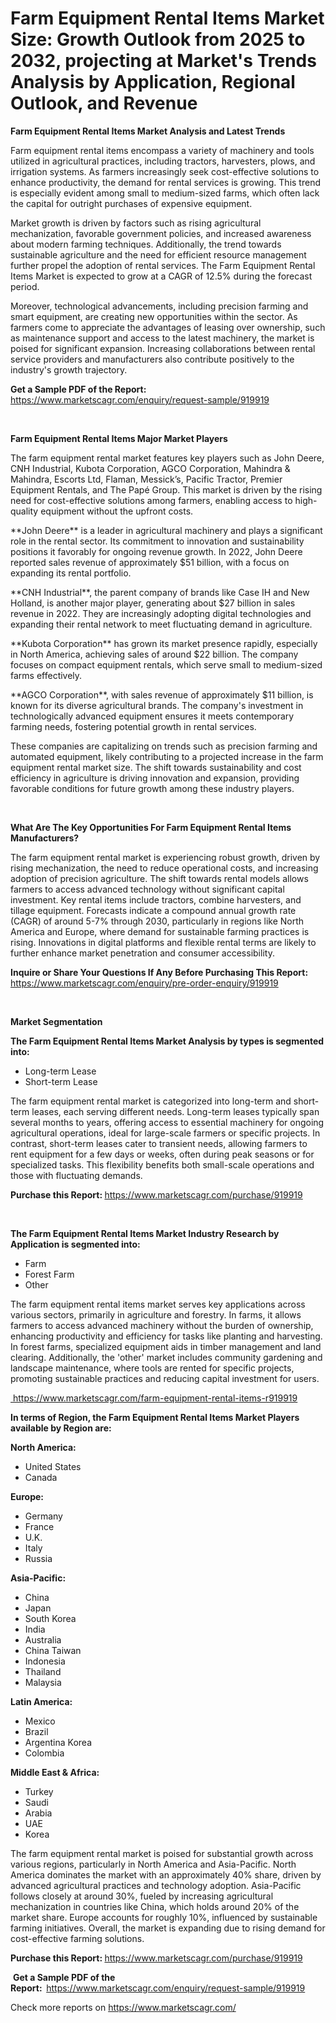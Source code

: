 <p><h1>Farm Equipment Rental Items Market Size: Growth Outlook from 2025 to 2032, projecting at Market's Trends Analysis by Application, Regional Outlook, and Revenue</h1></p><p><strong>Farm Equipment Rental Items Market Analysis and Latest Trends</strong></p>
<p><p>Farm equipment rental items encompass a variety of machinery and tools utilized in agricultural practices, including tractors, harvesters, plows, and irrigation systems. As farmers increasingly seek cost-effective solutions to enhance productivity, the demand for rental services is growing. This trend is especially evident among small to medium-sized farms, which often lack the capital for outright purchases of expensive equipment.</p><p>Market growth is driven by factors such as rising agricultural mechanization, favorable government policies, and increased awareness about modern farming techniques. Additionally, the trend towards sustainable agriculture and the need for efficient resource management further propel the adoption of rental services. The Farm Equipment Rental Items Market is expected to grow at a CAGR of 12.5% during the forecast period. </p><p>Moreover, technological advancements, including precision farming and smart equipment, are creating new opportunities within the sector. As farmers come to appreciate the advantages of leasing over ownership, such as maintenance support and access to the latest machinery, the market is poised for significant expansion. Increasing collaborations between rental service providers and manufacturers also contribute positively to the industry's growth trajectory.</p></p>
<p><strong>Get a Sample PDF of the Report:&nbsp;</strong> <a href="https://www.marketscagr.com/enquiry/request-sample/919919?utm_campaign=2383&utm_medium=2&utm_source=Github&utm_content=ia&utm_term=07032025&utm_id=farm-equipment-rental-items">https://www.marketscagr.com/enquiry/request-sample/919919</a></p>
<p>&nbsp;</p>
<p><strong>Farm Equipment Rental Items Major Market Players</strong></p>
<p><p>The farm equipment rental market features key players such as John Deere, CNH Industrial, Kubota Corporation, AGCO Corporation, Mahindra & Mahindra, Escorts Ltd, Flaman, Messick’s, Pacific Tractor, Premier Equipment Rentals, and The Papé Group. This market is driven by the rising need for cost-effective solutions among farmers, enabling access to high-quality equipment without the upfront costs.</p><p>**John Deere** is a leader in agricultural machinery and plays a significant role in the rental sector. Its commitment to innovation and sustainability positions it favorably for ongoing revenue growth. In 2022, John Deere reported sales revenue of approximately $51 billion, with a focus on expanding its rental portfolio.</p><p>**CNH Industrial**, the parent company of brands like Case IH and New Holland, is another major player, generating about $27 billion in sales revenue in 2022. They are increasingly adopting digital technologies and expanding their rental network to meet fluctuating demand in agriculture.</p><p>**Kubota Corporation** has grown its market presence rapidly, especially in North America, achieving sales of around $22 billion. The company focuses on compact equipment rentals, which serve small to medium-sized farms effectively.</p><p>**AGCO Corporation**, with sales revenue of approximately $11 billion, is known for its diverse agricultural brands. The company's investment in technologically advanced equipment ensures it meets contemporary farming needs, fostering potential growth in rental services.</p><p>These companies are capitalizing on trends such as precision farming and automated equipment, likely contributing to a projected increase in the farm equipment rental market size. The shift towards sustainability and cost efficiency in agriculture is driving innovation and expansion, providing favorable conditions for future growth among these industry players.</p></p>
<p>&nbsp;</p>
<p><strong>What Are The Key Opportunities For Farm Equipment Rental Items Manufacturers?</strong></p>
<p><p>The farm equipment rental market is experiencing robust growth, driven by rising mechanization, the need to reduce operational costs, and increasing adoption of precision agriculture. The shift towards rental models allows farmers to access advanced technology without significant capital investment. Key rental items include tractors, combine harvesters, and tillage equipment. Forecasts indicate a compound annual growth rate (CAGR) of around 5-7% through 2030, particularly in regions like North America and Europe, where demand for sustainable farming practices is rising. Innovations in digital platforms and flexible rental terms are likely to further enhance market penetration and consumer accessibility.</p></p>
<p><strong>Inquire or Share Your Questions If Any Before Purchasing This Report:</strong> <a href="https://www.marketscagr.com/enquiry/pre-order-enquiry/919919?utm_campaign=2383&utm_medium=2&utm_source=Github&utm_content=ia&utm_term=07032025&utm_id=farm-equipment-rental-items">https://www.marketscagr.com/enquiry/pre-order-enquiry/919919</a></p>
<p>&nbsp;</p>
<p><strong>Market Segmentation</strong></p>
<p><strong>The Farm Equipment Rental Items Market Analysis by types is segmented into:</strong></p>
<p><ul><li>Long-term Lease</li><li>Short-term Lease</li></ul></p>
<p><p>The farm equipment rental market is categorized into long-term and short-term leases, each serving different needs. Long-term leases typically span several months to years, offering access to essential machinery for ongoing agricultural operations, ideal for large-scale farmers or specific projects. In contrast, short-term leases cater to transient needs, allowing farmers to rent equipment for a few days or weeks, often during peak seasons or for specialized tasks. This flexibility benefits both small-scale operations and those with fluctuating demands.</p></p>
<p><strong>Purchase this Report:&nbsp;</strong><a href="https://www.marketscagr.com/purchase/919919?utm_campaign=2383&utm_medium=2&utm_source=Github&utm_content=ia&utm_term=07032025&utm_id=farm-equipment-rental-items">https://www.marketscagr.com/purchase/919919</a></p>
<p>&nbsp;</p>
<p><strong>The Farm Equipment Rental Items Market Industry Research by Application is segmented into:</strong></p>
<p><ul><li>Farm</li><li>Forest Farm</li><li>Other</li></ul></p>
<p><p>The farm equipment rental items market serves key applications across various sectors, primarily in agriculture and forestry. In farms, it allows farmers to access advanced machinery without the burden of ownership, enhancing productivity and efficiency for tasks like planting and harvesting. In forest farms, specialized equipment aids in timber management and land clearing. Additionally, the 'other' market includes community gardening and landscape maintenance, where tools are rented for specific projects, promoting sustainable practices and reducing capital investment for users.</p></p>
<p><a href="https://www.marketscagr.com/farm-equipment-rental-items-r919919?utm_campaign=2383&utm_medium=2&utm_source=Github&utm_content=ia&utm_term=07032025&utm_id=farm-equipment-rental-items">&nbsp;https://www.marketscagr.com/farm-equipment-rental-items-r919919</a></p>
<p><strong>In terms of Region, the Farm Equipment Rental Items Market Players available by Region are:</strong></p>
<p>
    <p> <strong> North America: </strong>
        <ul>
            <li>United States</li>
            <li>Canada</li>
        </ul>
        </p> 
    <p> <strong> Europe: </strong>
        <ul>
            <li>Germany</li>
            <li>France</li>
            <li>U.K.</li>
            <li>Italy</li>
            <li>Russia</li>
        </ul>
        </p> 
    <p> <strong> Asia-Pacific: </strong>
        <ul>
            <li>China</li>
            <li>Japan</li>
            <li>South Korea</li>
            <li>India</li>
            <li>Australia</li>
            <li>China Taiwan</li>
            <li>Indonesia</li>
            <li>Thailand</li>
            <li>Malaysia</li>
        </ul>
        </p> 
    <p> <strong> Latin America: </strong>
        <ul>
            <li>Mexico</li>
            <li>Brazil</li>
            <li>Argentina Korea</li>
            <li>Colombia</li>
        </ul>
        </p> 
    <p> <strong> Middle East & Africa: </strong>
        <ul>
            <li>Turkey</li>
            <li>Saudi</li>
            <li>Arabia</li>
            <li>UAE</li>
            <li>Korea</li>
        </ul>
    </p>
    </p>
<p><p>The farm equipment rental market is poised for substantial growth across various regions, particularly in North America and Asia-Pacific. North America dominates the market with an approximately 40% share, driven by advanced agricultural practices and technology adoption. Asia-Pacific follows closely at around 30%, fueled by increasing agricultural mechanization in countries like China, which holds around 20% of the market share. Europe accounts for roughly 10%, influenced by sustainable farming initiatives. Overall, the market is expanding due to rising demand for cost-effective farming solutions.</p></p>
<p><strong>Purchase this Report: </strong><a href="https://www.marketscagr.com/purchase/919919?utm_campaign=2383&utm_medium=2&utm_source=Github&utm_content=ia&utm_term=07032025&utm_id=farm-equipment-rental-items">https://www.marketscagr.com/purchase/919919</a></p>
<p>&nbsp;<strong>Get a Sample PDF of the Report:&nbsp;&nbsp;</strong><a href="https://www.marketscagr.com/enquiry/request-sample/919919?utm_campaign=2383&utm_medium=2&utm_source=Github&utm_content=ia&utm_term=07032025&utm_id=farm-equipment-rental-items">https://www.marketscagr.com/enquiry/request-sample/919919</a></p>
<p><strong></strong></p>
<p>Check more reports on <a href="https://www.marketscagr.com/?utm_campaign=2383&utm_medium=2&utm_source=Github&utm_content=ia&utm_term=07032025&utm_id=farm-equipment-rental-items">https://www.marketscagr.com/</a></p>